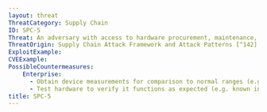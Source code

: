 ```yaml
---
layout: threat
ThreatCategory: Supply Chain
ID: SPC-5
Threat: An adversary with access to hardware procurement, maintenance, or upgrade control can embed malware in a critical component
ThreatOrigin: Supply Chain Attack Framework and Attack Patterns [^142]
ExploitExample:
CVEExample:
PossibleCountermeasures:
    Enterprise:
      - Obtain device measurements for comparison to normal ranges (e.g., temperature, timing, EM radiation, power consumption) to detect anomalous behavior.
      - Test hardware to verify it functions as expected (e.g. known inputs yield correct outputs) prior to placing or replacing the device into the production environment
title: SPC-5
---
```

